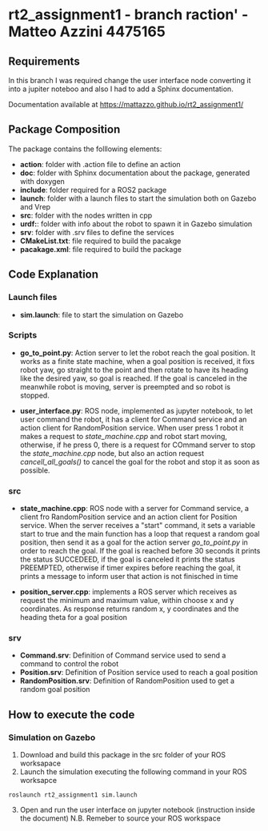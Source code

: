 # rt2_assignment1 - branch raction' - Matteo Azzini 4475165

## Requirements
In this branch I was required change the user interface node converting it into a jupiter noteboo and also I had to add a Sphinx documentation.

Documentation available at https://mattazzo.github.io/rt2_assignment1/

## Package Composition
The package contains the folllowing elements:</br>
- **action**: folder with .action file to define an action</br>
- **doc**: folder with Sphinx documentation about the package, generated with doxygen </br>
- **include**: folder required for a ROS2 package </br>
- **launch**: folder with a launch files to start the simulation both on Gazebo and Vrep</br>
- **src**: folder with the nodes written in cpp </br>
- **urdf:**: folder with info about the robot to spawn it in Gazebo simulation 
- **srv**: folder with .srv files to define the services</br>
- **CMakeList.txt**: file required to build the pacakge</br>
- **pacakage.xml**: file required to build the package</br>

## Code Explanation

### Launch files
- **sim.launch**: file to start the simulation on Gazebo 

### Scripts
- **go_to_point.py**: Action server to let the robot reach the goal position. It works as a finite state machine, when a goal position is received, it fixs robot yaw, go straight to the point and then rotate to have its heading like the desired yaw, so goal is reached. If the goal is canceled in the meanwhile robot is moving, server is preempted and so robot is stopped. 

- **user_interface.py**: ROS node, implemented as jupyter notebook, to let user command the robot, it has a client for Command service and an action client for RandomPosition service. When user press 1 robot it makes a request to *state_machine.cpp* and robot start moving, otherwise, if he press 0, there is a request for COmmand server to stop the *state_machine.cpp* node, but also an action request *cancell_all_goals()* to cancel the goal for the robot and stop it as soon as possible.  

### src
- **state_machine.cpp**: ROS node with a server for Command service, a client fro RandomPosition service and an action client for Position service. When the server receives a "start" command, it sets a variable start to true and the main function has a loop that request a random goal position, then send it as a goal for the action server *go_to_point.py* in order to reach the goal. If the goal is reached before 30 seconds it prints the status SUCCEDEED, if the goal is canceled it prints the status PREEMPTED, otherwise if timer expires before reaching the goal, it prints a message to inform user that action is not finisched in time

- **position_server.cpp**: implements a ROS server which receives as request the minimum and maximum value, within choose x and y coordinates. As response returns random x, y coordinates and the heading theta for a goal position

### srv
- **Command.srv**: Definition of Command service used to send a command to control the robot  </br>
- **Position.srv**: Definition of Position service used to reach a goal position</br>
- **RandomPosition.srv**: Definition of RandomPosition used to get a random goal position</br>

## How to execute the code
### Simulation on Gazebo 
1. Download and build this package in the src folder of your ROS worksapace
2. Launch the simulation executing the following command in your ROS worksapce
```
roslaunch rt2_assignment1 sim.launch
```
3. Open and run the user interface on jupyter notebook (instruction inside the document)
N.B. Remeber to source your ROS workspace 

